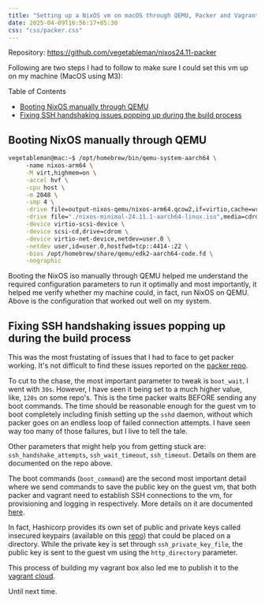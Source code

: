 ```yaml
---
title: "Setting up a NixOS vm on macOS through QEMU, Packer and Vagrant"
date: 2025-04-09T16:56:17+05:30
css: "css/packer.css"
---
```


Repository: 
https://github.com/vegetableman/nixos24.11-packer

Following are two steps I had to follow to make sure I could set this vm up on my machine (MacOS using M3):

<div class="toc">

Table of Contents
- [Booting NixOS manually through QEMU](#booting-nixos-manually-through-qemu)
- [Fixing SSH handshaking issues popping up during the build process](#fixing-ssh-handshaking-issues-popping-up-during-the-build-process)

</div>


## Booting NixOS manually through QEMU


```bash {linenos=true}
vegetableman@mac:~$ /opt/homebrew/bin/qemu-system-aarch64 \  
     -name nixos-arm64 \
     -M virt,highmem=on \
     -accel hvf \
     -cpu host \
     -m 2048 \
     -smp 4 \
     -drive file=output-nixos-qemu/nixos-arm64.qcow2,if=virtio,cache=writeback,discard=ignore,format=qcow2 \
     -drive file="./nixos-minimal-24.11.1-aarch64-linux.iso",media=cdrom,if=none,id=cdrom \
     -device virtio-scsi-device \
     -device scsi-cd,drive=cdrom \
     -device virtio-net-device,netdev=user.0 \
     -netdev user,id=user.0,hostfwd=tcp::4414-:22 \
     -bios /opt/homebrew/share/qemu/edk2-aarch64-code.fd \
     -nographic
```

Booting the NixOS iso manually through QEMU helped me understand the required configuration parameters to run it optimally and most importantly, it helped me verify whether my machine could, in fact, run NixOS on QEMU. Above is the configuration that worked out well on my system.


## Fixing SSH handshaking issues popping up during the build process

This was the most frustating of issues that I had to face to get packer working. It's not difficult to find these issues reported on the [packer repo](https://github.com/search?q=repo%3Ahashicorp%2Fpacker+ssh+timeout&type=issues).

To cut to the chase, the most important parameter to tweak is <span class="hl-code">`boot_wait`</span>.  I went with `30s`. However, I have seen it being set to a much higher value, like, `120s` on some repo's. This is the time packer waits BEFORE sending any boot commands. The time should be reasonable enough for the guest vm to boot completely including finish setting up the <span class="hl-code">`sshd`</span> daemon, without which packer goes on an endless loop of failed connection attempts. I have seen way too many of those failures, but I live to tell the tale.

Other parameters that might help you from getting stuck are: <span class="hl-code">`ssh_handshake_attempts`</span>, <span class="hl-code">`ssh_wait_timeout`</span>, <span class="hl-code">`ssh_timeout`</span>. Details on them are documented on the repo above.

The boot commands (<span class="hl-code">`boot_command`</span>) are the second most important detail where we send commands to save the public key on the guest vm, that both packer and vagrant need to establish SSH connections to the vm, for provisioning and logging in respectively. More details on it are documented [here](https://developer.hashicorp.com/vagrant/docs/boxes/base). 

In fact, Hashicorp provides its own set of public and private keys called insecured keypairs (available on this [repo](https://github.com/hashicorp/vagrant/tree/main/keys)) that could be placed on a directory. While the private key is set through <span class="hl-code">`ssh_private_key_file`</span>, the public key is sent to the guest vm using the <span class="hl-code">`http_directory`</span> parameter.

This process of building my vagrant box also led me to publish it to the [vagrant cloud](https://portal.cloud.hashicorp.com/vagrant/discover/vegetableman/nixos-24.11-aarch64).

Until next time.

